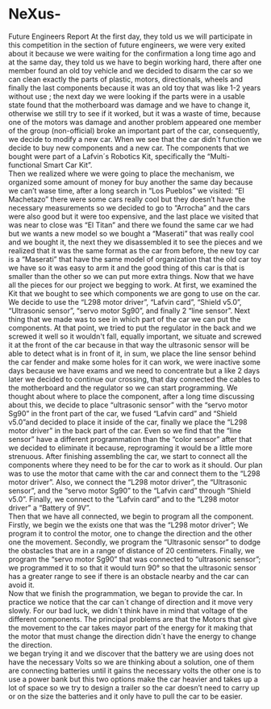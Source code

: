 # NeXus-
Future Engineers Report
At the first day, they told us we will participate in this competition in the section of future engineers, we were very exited about it because we were waiting for the confirmation a long time ago and at the same day, they told us we have to begin working hard, there after one member found an old toy vehicle and we decided to disarm the car so we can clean exactly the parts of plastic, motors, directionals, wheels and finally the last components because it was an old toy that was like 1-2 years without use ; the next day we were looking if the parts were in a usable state found that the motherboard was damage and we have to change it, otherwise we still try to see if it worked, but it was a waste of time, because one of the motors was damage and another problem appeared one member of the group (non-official) broke an important part of the car, consequently, we decide to modify a new car.
When we see that the car didn´t function we decide to buy new components and a new car. The components that we bought were part of a Lafvin´s Robotics Kit, specifically the “Multi-functional Smart Car Kit”.  
Then we realized where we were going to place the mechanism, we organized some amount of money for buy another the same day because we can’t wase time, after a long search in “Los Pueblos” we visited: “El Machetazo” there were some cars really cool but they doesn’t have the necessary measurements so we decided to go to “Arrocha” and the cars were also good but it were too expensive, and the last place we visited that was near to close was “El Titan” and there we found the same car we had but we wants a new model so we bought a “Maserati” that was really cool and we bought it, the next they we disassembled it to see the pieces and we realized that it was the same format as the car from before, the new toy car is a “Maserati” that have the same model of organization that the old car toy we have so it was easy to arm it and the good thing of this car is that is smaller than the other so we can put more extra things.
Now that we have all the pieces for our project we begging to work. At first, we examined the Kit that we bought to see which components we are gong to use on the car. We decide to use the “L298 motor driver”, “Lafvin card”, “Shield v5.0”, “Ultrasonic sensor”, “servo motor Sg90”, and finally 2 “line sensor”. Next thing that we made was to see in which part of the car we can put the components. 
At that point, we tried to put the regulator in the back and we screwed it well so it wouldn't fall, equally important, we situate and screwed it at the front of the car because in that way the ultrasonic sensor will be able to detect what is in front of it, in sum, we place the line sensor behind the car fender and make some holes for it can work, we were inactive some days because we have exams and we need to concentrate but a like 2 days later we decided to continue our crossing, that day connected the cables to the motherboard and the regulator so we can start programming.
We thought about where to place the component, after a long time discussing about this, we decide to place “ultrasonic sensor” with the “servo motor Sg90” in the front part of the car, we fused “Lafvin card” and “Shield v5.0”and decided to place it inside of the car, finally we place the “L298 motor driver” in the back part of the car. Even so we find that the “line sensor” have a different programmation than the “color sensor” after that we decided to eliminate it because, reprograming it would be a little more strenuous. 
After finishing assembling the car, we start to connect all the components where they need to be for the car to work as it should. Our plan was to use the motor that came with the car and connect them to the “L298 motor driver”. Also, we connect the “L298 motor driver”, the “Ultrasonic sensor”, and the “servo motor Sg90” to the “Lafvin card” through “Shield v5.0”. Finally, we connect to the “Lafvin card” and to the “L298 motor driver” a “Battery of 9V”.   
Then that we have all connected, we begin to program all the component. Firstly, we begin we the exists one that was the “L298 motor driver”; We program it to control the motor, one to change the direction and the other one the movement. Secondly, we program the “Ultrasonic sensor” to dodge the obstacles that are in a range of distance of 20 centimeters. Finally, we program the “servo motor Sg90” that was connected to “ultrasonic sensor”; we programmed it to so that it would turn 90° so that the ultrasonic sensor has a greater range to see if there is an obstacle nearby and the car can avoid it.   
Now that we finish the programmation, we began to provide the car. In practice we notice that the car can´t change of direction and it move very slowly. For our bad luck, we didn´t think have in mind that voltage of the different components. The principal problems are that the Motors that give the movement to the car takes mayor part of the energy for it making that the motor that must change the direction didn´t have the energy to change the direction.   
we began trying it and we discover that the battery we are using does not have the necessary Volts so we are thinking about a solution, one of them are connecting batteries until it gains the necessary volts the other one is to use a power bank but this two options make the car heavier and takes up a lot of space so we try to design a trailer so the car doesn’t need to carry up or on the size the batteries and it only have to pull the car to be easier.  
